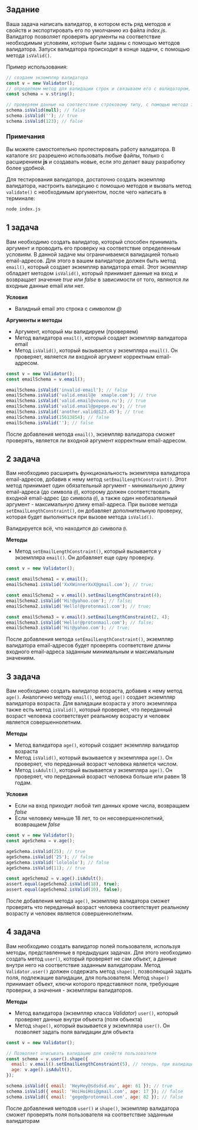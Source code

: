 ## Задание

Ваша задача написать валидатор, в котором есть ряд методов и свойств и экспортировать его по умолчанию из файла *index.js*. Валидатор позволяет проверять аргументы на соответствие необходимым условиям, которые были заданы с помощью методов валидатора. Запуск валидатора происходит в конце задачи, с помощью метода `isValid()`.

Пример использования:

```javascript
// создаем экземпляр валидатора
const v = new Validator();
// определяем метод для валидации строк и связываем его с валидатором, обращаясь к нему через переменную.
const schema = v.string();

// проверяем данные на соответствие строковому типу, с помощью метода isValid()
schema.isValid(null); // false
schema.isValid(''); // true
schema.isValid(123); // false
```

### Примечания

Вы можете самостоятельно протестировать работу валидатора. В каталоге *src* разрешено использовать любые файлы, только с расширением **js** и создавать новые, если это делает вашу разработку более удобной.

Для тестирования валидатора, достаточно создать экземпляр валидатора, настроить валидацию с помощью методов и вызвать метод `validate()` с необходимым аргументом, после чего написать в терминале:

```bash
node index.js
```

## 1 задача

Вам необходимо создать валидатор, который способен принимать аргумент и проводить его проверку на соответствие определенным условиям. В данной задаче мы ограничиваемся валидацией только email-адресов. Для этого в вашем валидаторе должен быть метод `email()`, который создает экземпляр валидатора email. Этот экземпляр обладает методом `isValid()`, который принимает данные на вход и возвращает значение *true* или *false* в зависимости от того, являются ли входные данные email или нет.

**Условия**

- Валидный email это строка с символом *@*

**Аргументы и методы**

- Аргумент, который мы валидируем (проверяем)
- Метод валидатора `email()`, который создает экземпляр валидатора email
- Метод `isValid()`, который вызывается у экземпляра `email()`. Он проверяет, является ли входной аргумент корректным email-адресом.

```javascript
const v = new Validator();
const emailSchema = v.email();

emailSchema.isValid('invalid-email'); // false
emailSchema.isValid('valid.email@e  xmaple.com'); // true
emailSchema.isValid('valid.email@vovovo.ru'); // true
emailSchema.isValid('valid.email@pepepe.eu'); // true
emailSchema.isValid('another.valid@123.45'); // true
emailSchema.isValid(15613854); // false
emailSchema.isValid(''); // false
```

После добавления метода `email()`, экземпляр валидатора сможет проверять, является ли входной аргумент корректным email-адресом.

## 2 задача

Вам необходимо расширить функциональность экземпляра валидатора email-адресов, добавив к нему метод `setEmailLengthConstraint()`.
Этот метод принимает один обязательный аргумент - минимальную длину email-адреса (до символа `@`), которому должен соответствовать входной email-адрес (до символа `@`), а также один необязательный аргумент - максимальную длину email-адреса. При вызове метода `setEmailLengthConstraint()`, он добавляет дополнительную проверку, которая будет выполняться при вызове метода `isValid()`.

Валидируется всё, что находится до символа `@`.

**Методы**

- Метод `setEmailLengthConstraint()`, который вызывается у экземпляра `email()`. Он добавляет еще одну проверку.

```javascript
const v = new Validator();

const emailSchema1 = v.email();
emailSchema1.isValid('XxXWinnerXxX@gmail.com'); // true;

const emailSchema2 = v.email().setEmailLengthConstraint(4);
emailSchema2.isValid('Hi!@yahoo.com'); // false;
emailSchema2.isValid('Hello!@protonmail.com'); // true;

const emailSchema3 = v.email().setEmailLengthConstraint(2, 4);
emailSchema3.isValid('Hello!@protonmail.com'); // false;
emailSchema3.isValid('Hi!@yahoo.com'); // true;
```

После добавления метода `setEmailLengthConstraint()`, экземпляр валидатора email-адресов будет проверять соответствие длины входного email-адреса заданным минимальным и максимальным значениям.

## 3 задача

Вам необходимо создать валидатор возраста, добавив к нему метод `age()`. Аналогично методу `email()`, метод `age()` создает экземпляр валидатора возраста. Для валидации возраста у этого экземпляра также есть метод `isValid()`, который проверяет, что переданный возраст человека соответствует реальному возрасту и человек является совершеннолетним.

**Методы**

- Метод валидатора `age()`, который создает экземпляр валидатор возраста
- Метод `isValid()`, который вызывается у экземпляра `age()`. Он проверяет, что переданный возраст человека является числом.
- Метод `isAdult()`, который вызывается у экземпляра `age()`. Он проверяет, что переданный возраст человека больше или равен 18 годам.

**Условия**

- Если на вход приходит любой тип данных кроме числа, возвращаем *false*
- Если человеку меньше 18 лет, то он несовершеннолетний, возвращаем *false*

```javascript
const v = new Validator();
const ageSchema = v.age();

ageSchema.isValid(25); // true
ageSchema.isValid('25'); // false
ageSchema.isValid('lolololo'); // false
ageSchema.isValid(11); // true

const ageSchema2 = v.age().isAdult();
assert.equal(ageSchema2.isValid(18), true);
assert.equal(ageSchema2.isValid(10), false);
```

После добавления метода `age()`, экземпляр валидатора сможет проверять что переданный возраст человека соответствует реальному возрасту и человек является совершеннолетним.

## 4 задача

Вам необходимо создать валидатор полей пользователя, используя методы, представленные в предыдущих задачах. Для этого необходимо создать метод `user()`, который проверяет не сам объект, а данные внутри него на соответствие заданным валидаторам. Метод `Validator.user()` должен содержать метод `shape()`, позволяющий задать поля, подлежащие валидации, для пользователя. Метод `shape()` принимает объект, ключи которого представляют поля, требующие проверки, а значения - экземпляры валидаторов.

**Методы**

- Метод валидатора (экземпляр класса *Validator*) `user()`, который проверяет данные внутри объекта (поля объекта)
- Метод `shape()`, который вызывается у экземпляра `user()`. Он позволяет задать поля валидации для объекта

```javascript
const v = new Validator();

// Позволяет описывать валидацию для свойств пользователя
const schema = v.user().shape({
  email: v.email().setEmailLengthConstraint(5), // теперь, при валидации пользователя с ключом email, значение этого ключа пройдет валидацию в соответствии с текущими методами
  age: v.age().isAdult(),
});

schema.isValid({ email: 'HeyHey@sdsdsd.eu', age: 61 }); // true
schema.isValid({ email: 'HoiHoiHoi@gmail.com', age: 17 }); // false
schema.isValid({ email: 'gege@protonmail.com', age: 82 }); // false
```

После добавления методов `user()` и `shape()`, экземпляр валидатора сможет проверять поля пользователя на соответствие заданным валидаторам
